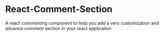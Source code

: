 # React-Comment-Section

A react commenting component to help you add a very customization and advance
comment section in your react application
